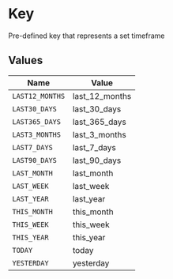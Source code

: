# Key

Pre-defined key that represents a set timeframe


## Values

| Name            | Value           |
| --------------- | --------------- |
| `LAST12_MONTHS` | last_12_months  |
| `LAST30_DAYS`   | last_30_days    |
| `LAST365_DAYS`  | last_365_days   |
| `LAST3_MONTHS`  | last_3_months   |
| `LAST7_DAYS`    | last_7_days     |
| `LAST90_DAYS`   | last_90_days    |
| `LAST_MONTH`    | last_month      |
| `LAST_WEEK`     | last_week       |
| `LAST_YEAR`     | last_year       |
| `THIS_MONTH`    | this_month      |
| `THIS_WEEK`     | this_week       |
| `THIS_YEAR`     | this_year       |
| `TODAY`         | today           |
| `YESTERDAY`     | yesterday       |